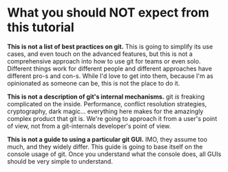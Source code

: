 # What you should NOT expect from this tutorial

**This is not a list of best practices on git.** This is going to simplify its use cases, and even touch on the advanced features, but this is not a comprehensive approach into how to use git for teams or even solo. Different things work for different people and different approaches have different pro-s and con-s. While I'd love to get into them, because I'm as opinionated as someone can be, this is not the place to do it.

**This is not a description of git's internal mechanisms.** git _is_ freaking complicated on the inside. Performance, conflict resolution strategies, cryptography, dark magic... everything here makes for the amazingly complex product that git is. We're going to approach it from a user's point of view, not from a  git-internals developer's point of view.

**This is not a guide to using a particular git GUI.** IMO, they assume too much, and they widely differ. This guide is going to base itself on the console usage of git. Once you understand what the console does, all GUIs should be very simple to understand.

